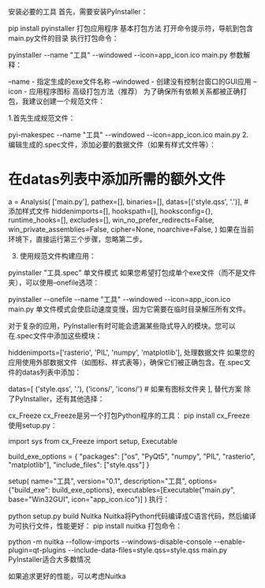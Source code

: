 安装必要的工具
首先，需要安装PyInstaller：

pip install pyinstaller
打包应用程序
基本打包方法
打开命令提示符，导航到包含main.py文件的目录
执行打包命令：

pyinstaller --name "工具" --windowed --icon=app_icon.ico main.py
参数解释：

–name - 指定生成的exe文件名称
–windowed - 创建没有控制台窗口的GUI应用
–icon - 应用程序图标
高级打包方法（推荐）
为了确保所有依赖关系都被正确打包，我建议创建一个规范文件：

1.首先生成规范文件：

pyi-makespec --name "工具" --windowed --icon=app_icon.ico main.py
2. 编辑生成的.spec文件，添加必要的数据文件（如果有样式文件等）：

# 在datas列表中添加所需的额外文件
a = Analysis(
    ['main.py'],
    pathex=[],
    binaries=[],
    datas=[('style.qss', '.')],  # 添加样式文件
    hiddenimports=[],
    hookspath=[],
    hooksconfig={},
    runtime_hooks=[],
    excludes=[],
    win_no_prefer_redirects=False,
    win_private_assemblies=False,
    cipher=None,
    noarchive=False,
)
如果在当前环境下，直接运行第三个步骤，忽略第二步。

3. 使用规范文件构建应用：

pyinstaller "工具.spec"
单文件模式
如果您希望打包成单个exe文件（而不是文件夹），可以使用–onefile选项：

pyinstaller --onefile --name "工具" --windowed --icon=app_icon.ico main.py
单文件模式会使启动速度变慢，因为它需要在临时目录解压所有文件。

对于复杂的应用，PyInstaller有时可能会遗漏某些隐式导入的模块。您可以在.spec文件中添加这些模块：

hiddenimports=['rasterio', 'PIL', 'numpy', 'matplotlib'],
处理数据文件
如果您的应用使用外部数据文件（如图标、样式表等），确保它们被正确包含。在.spec文件的datas列表中添加：

datas=[
    ('style.qss', '.'),
    ('icons/', 'icons/')  # 如果有图标文件夹
],
替代方案
除了PyInstaller，还有其他选择：

cx_Freeze
cx_Freeze是另一个打包Python程序的工具：
pip install cx_Freeze
使用setup.py：

import sys
from cx_Freeze import setup, Executable

build_exe_options = {
    "packages": ["os", "PyQt5", "numpy", "PIL", "rasterio", "matplotlib"],
    "include_files": ["style.qss"]
}

setup(
    name="工具",
    version="0.1",
    description="工具",
    options={"build_exe": build_exe_options},
    executables=[Executable("main.py", base="Win32GUI", icon="app_icon.ico")]
)
执行：

python setup.py build
Nuitka
Nuitka将Python代码编译成C语言代码，然后编译为可执行文件，性能更好：
pip install nuitka
打包命令：

python -m nuitka --follow-imports --windows-disable-console --enable-plugin=qt-plugins --include-data-files=style.qss=style.qss main.py
PyInstaller适合大多数情况

如果追求更好的性能，可以考虑Nuitka